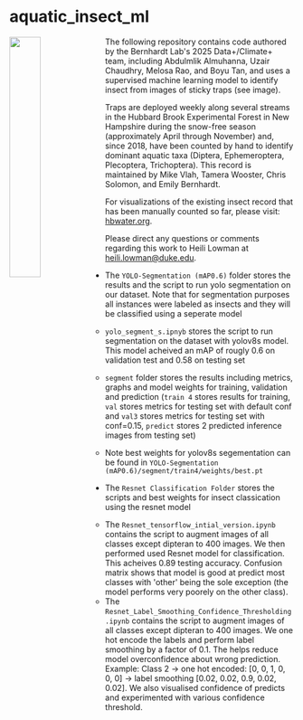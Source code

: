 # aquatic_insect_ml

<img align="left" width="33%" src="Fall_2024_Diptera_Hubbard_Brook.png">

The following repository contains code authored by the Bernhardt Lab's 2025 Data+/Climate+ team, including Abdulmlik Almuhanna, Uzair Chaudhry, Melosa Rao, and Boyu Tan, and uses a supervised machine learning model to identify insect from images of sticky traps (see image). 

Traps are deployed weekly along several streams in the Hubbard Brook Experimental Forest in New Hampshire during the snow-free season (approximately April through November) and, since 2018, have been counted by hand to identify dominant aquatic taxa (Diptera, Ephemeroptera, Plecoptera, Trichoptera). This record is maintained by Mike Vlah, Tamera Wooster, Chris Solomon, and Emily Bernhardt.

For visualizations of the existing insect record that has been manually counted so far, please visit: [hbwater.org](hbwater.org).

Please direct any questions or comments regarding this work to Heili Lowman at heili.lowman@duke.edu.

- The `YOLO-Segmentation (mAP0.6)` folder stores the results and the script to run yolo segmentation on our dataset. Note that for segmentation purposes all instances were labeled as insects and they will be classified using a seperate model

    - `yolo_segment_s.ipnyb` stores the script to run segmentation on the dataset with yolov8s model. This model acheived an mAP of rougly 0.6 on validation test and 0.58 on testing set

    - `segment` folder stores the results including metrics, graphs and model weights for training, validation and prediction (`train 4` stores results for training, `val` stores metrics for testing set with default conf and `val3` stores metrics for testing set with conf=0.15, `predict` stores 2 predicted inference images from testing set)

    - Note best weights for yolov8s segementation can be found in `YOLO-Segmentation (mAP0.6)/segment/train4/weights/best.pt`
- The `Resnet Classification Folder` stores the scripts and best weights for insect classication using the resnet model

    - The `Resnet_tensorflow_intial_version.ipynb` contains the script to augment images of all classes except dipteran to 400 images. We then performed used Resnet model for classification. This acheives 0.89 testing accuracy. Confusion matrix shows that model is good at predict most classes with 'other' being the sole exception (the model performs very poorely on the other class).
    - The `Resnet_Label_Smoothing_Confidence_Thresholding.ipynb` contains the script to  augment images of all classes except dipteran to 400 images. We one hot encode the labels and perform label smoothing by a factor of 0.1. The helps reduce model overconfidence about wrong prediction. Example: Class 2 -> one hot encoded: [0, 0, 1, 0, 0, 0] -> label smoothing [0.02, 0.02, 0.9, 0.02, 0.02]. We also visualised confidence of predicts and experimented with various confidence threshold.

